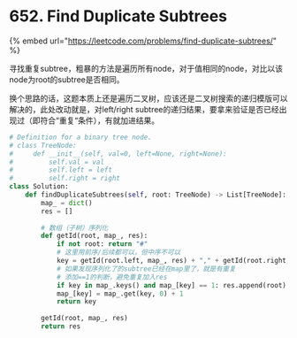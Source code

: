 # 652. Find Duplicate Subtrees

{% embed url="https://leetcode.com/problems/find-duplicate-subtrees/" %}

寻找重复subtree，粗暴的方法是遍历所有node，对于值相同的node，对比以该node为root的subtree是否相同。

换个思路的话，这题本质上还是遍历二叉树，应该还是二叉树搜索的递归模版可以解决的，此处改动就是，对left/right subtree的递归结果，要拿来验证是否已经出现过（即符合“重复“条件），有就加进结果。

```python
# Definition for a binary tree node.
# class TreeNode:
#     def __init__(self, val=0, left=None, right=None):
#         self.val = val
#         self.left = left
#         self.right = right
class Solution:
    def findDuplicateSubtrees(self, root: TreeNode) -> List[TreeNode]:
        map_ = dict()
        res = []
        
        # 数组（子树）序列化
        def getId(root, map_, res):
            if not root: return "#"
            # 这里用前序/后续都可以，但中序不可以
            key = getId(root.left, map_, res) + "," + getId(root.right, map_, res) + "," + str(root.val)
            # 如果发现序列化了的subtree已经在map里了，就是有重复
            # 添加==1的判断，避免重复加入res
            if key in map_.keys() and map_[key] == 1: res.append(root)
            map_[key] = map_.get(key, 0) + 1
            return key
        
        getId(root, map_, res)
        return res
```



